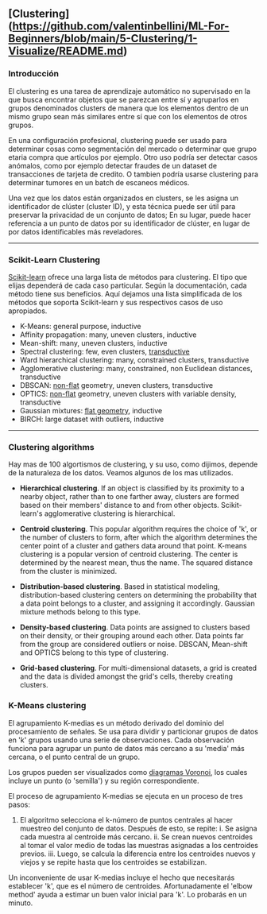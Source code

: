 ## [Clustering] (https://github.com/valentinbellini/ML-For-Beginners/blob/main/5-Clustering/1-Visualize/README.md)

### Introducción

El clustering es una tarea de aprendizaje automático no supervisado en la que busca encontrar objetos que se parezcan entre sí y agruparlos en grupos denominados clusters de manera que los elementos dentro de un mismo grupo sean más similares entre sí que con los elementos de otros grupos.

En una configuración profesional, clustering puede ser usado para determinar cosas como segmentación del mercado o determinar que grupo etaria compra que artículos por ejemplo. Otro uso podría ser detectar casos anómalos, como por ejemplo detectar fraudes de un dataset de transacciones de tarjeta de credito. O tambien podría usarse clustering para determinar tumores en un batch de escaneos médicos.

Una vez que los datos están organizados en clusters, se les asigna un identificador de clúster (cluster ID), y esta técnica puede ser útil para preservar la privacidad de un conjunto de datos; En su lugar, puede hacer referencia a un punto de datos por su identificador de clúster, en lugar de por datos identificables más reveladores.

---

### Scikit-Learn Clustering

[Scikit-learn](https://scikit-learn.org/stable/modules/clustering.html) ofrece una larga lista de métodos para clustering. El tipo que elijas dependerá de cada caso particular. Según la documentación, cada método tiene sus beneficios. Aquí dejamos una lista simplificada de los métodos que soporta Scikit-learn y sus respectivos casos de uso apropiados.

- K-Means:	general purpose, inductive
- Affinity propagation:	many, uneven clusters, inductive
- Mean-shift:	many, uneven clusters, inductive
- Spectral clustering:	few, even clusters, [transductive](https://en.wikipedia.org/wiki/Transduction_(machine_learning))
- Ward hierarchical clustering:	many, constrained clusters, transductive
- Agglomerative clustering:	many, constrained, non Euclidean distances, transductive
- DBSCAN:   [non-flat](https://datascience.stackexchange.com/questions/52260/terminology-flat-geometry-in-the-context-of-clustering) geometry, uneven clusters, transductive
- OPTICS:	[non-flat](https://datascience.stackexchange.com/questions/52260/terminology-flat-geometry-in-the-context-of-clustering) geometry, uneven clusters with variable density, transductive
- Gaussian mixtures:	[flat geometry](https://datascience.stackexchange.com/questions/52260/terminology-flat-geometry-in-the-context-of-clustering), inductive
- BIRCH:	large dataset with outliers, inductive

---

### Clustering algorithms

Hay mas de 100 algortismos de clustering, y su uso, como dijimos, depende de la naturaleza de los datos. Veamos algunos de los mas utilizados.

- **Hierarchical clustering**. If an object is classified by its proximity to a nearby object, rather than to one farther away, clusters are formed based on their members' distance to and from other objects. Scikit-learn's agglomerative clustering is hierarchical.

- **Centroid clustering**. This popular algorithm requires the choice of 'k', or the number of clusters to form, after which the algorithm determines the center point of a cluster and gathers data around that point. K-means clustering is a popular version of centroid clustering. The center is determined by the nearest mean, thus the name. The squared distance from the cluster is minimized.

- **Distribution-based clustering**. Based in statistical modeling, distribution-based clustering centers on determining the probability that a data point belongs to a cluster, and assigning it accordingly. Gaussian mixture methods belong to this type.

- **Density-based clustering**. Data points are assigned to clusters based on their density, or their grouping around each other. Data points far from the group are considered outliers or noise. DBSCAN, Mean-shift and OPTICS belong to this type of clustering.

- **Grid-based clustering**. For multi-dimensional datasets, a grid is created and the data is divided amongst the grid's cells, thereby creating clusters.


### K-Means clustering

El agrupamiento K-medias es un método derivado del dominio del procesamiento de señales. Se usa para dividir y particionar grupos de datos en 'k' grupos usando una serie de observaciones. Cada observación funciona para agrupar un punto de datos más cercano a su 'media' más cercana, o el punto central de un grupo.

Los grupos pueden ser visualizados como [diagramas Voronoi](https://en.wikipedia.org/wiki/Voronoi_diagram), los cuales incluye un punto (o 'semilla') y su región correspondiente.

El proceso de agrupamiento K-medias se ejecuta en un proceso de tres pasos:

1. El algoritmo selecciona el k-número de puntos centrales al hacer muestreo del conjunto de datos. Después de esto, se repite:
    i. Se asigna cada muestra al centroide más cercano.
    ii. Se crean nuevos centroides al tomar el valor medio de todas las muestras asignadas a los centroides previos.
    iii. Luego, se calcula la diferencia entre los centroides nuevos y viejos y se repite hasta que los centroides se estabilizan.

Un inconveniente de usar K-medias incluye el hecho que necesitarás establecer 'k', que es el número de centroides. Afortunadamente el 'elbow method' ayuda a estimar un buen valor inicial para 'k'. Lo probarás en un minuto.




